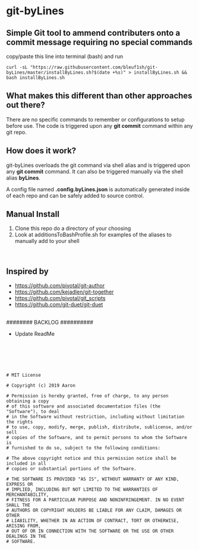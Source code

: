 # git-byLines
## Simple Git tool to ammend contributers onto a commit message requiring no special commands
copy/paste this line into terminal (bash) and run
```
curl -sL "https://raw.githubusercontent.com/bleuf1sh/git-byLines/master/installByLines.sh?$(date +%s)" > installByLines.sh && bash installByLines.sh
```


## What makes this different than other approaches out there?
There are no specific commands to remember or configurations to setup before use. 
The code is triggered upon any **git commit** command within any git repo.

## How does it work?
git-byLines overloads the git command via shell alias and is triggered upon any **git commit** command. 
It can also be triggered manually via the shell alias **byLines**.

A config file named **.config.byLines.json** is automatically generated inside of each repo and can be safely added to source control.

## Manual Install
1. Clone this repo do a directory of your choosing
1. Look at additionsToBashProfile.sh for examples of the aliases to manually add to your shell

</br>

## Inspired by
- https://github.com/pivotal/git-author
- https://github.com/kejadlen/git-together
- https://github.com/pivotal/git_scripts
- https://github.com/git-duet/git-duet
</br></br>


######## BACKLOG ##########
- Update ReadMe

</br></br></br></br>
```
# MIT License

# Copyright (c) 2019 Aaron

# Permission is hereby granted, free of charge, to any person obtaining a copy
# of this software and associated documentation files (the "Software"), to deal
# in the Software without restriction, including without limitation the rights
# to use, copy, modify, merge, publish, distribute, sublicense, and/or sell
# copies of the Software, and to permit persons to whom the Software is
# furnished to do so, subject to the following conditions:

# The above copyright notice and this permission notice shall be included in all
# copies or substantial portions of the Software.

# THE SOFTWARE IS PROVIDED "AS IS", WITHOUT WARRANTY OF ANY KIND, EXPRESS OR
# IMPLIED, INCLUDING BUT NOT LIMITED TO THE WARRANTIES OF MERCHANTABILITY,
# FITNESS FOR A PARTICULAR PURPOSE AND NONINFRINGEMENT. IN NO EVENT SHALL THE
# AUTHORS OR COPYRIGHT HOLDERS BE LIABLE FOR ANY CLAIM, DAMAGES OR OTHER
# LIABILITY, WHETHER IN AN ACTION OF CONTRACT, TORT OR OTHERWISE, ARISING FROM,
# OUT OF OR IN CONNECTION WITH THE SOFTWARE OR THE USE OR OTHER DEALINGS IN THE
# SOFTWARE.
```

